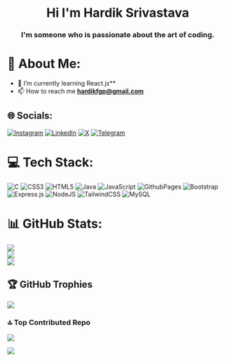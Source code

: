 <h1 align="center">Hi I'm Hardik Srivastava</h1>

<!-- <p align="center">
<a align="center" href="https://github.com/DenverCoder1/readme-typing-svg"><img src="https://readme-typing-svg.herokuapp.com?&font=IBM+Plex+Sans&color=F72EE2&lines=Welcome+to+my+GitHub+Profile!;I’m+interested+in+OPEN+SOURCE;WEB+DEV;Communitiy+Building+👨‍💻" /></a>
</p>
-->

<h3 align="center">I'm someone who is passionate about the art of coding.</h3>

# 💫 About Me:

<!--  🔭 I’m currently working on **Frontend Development** -->
- 🌱 I’m currently learning React.js**
  <!-- - 🤝 I’m looking for help with **MLops** -->
  <!-- - 💬 Ask me about **DSA and Hyperparameter Tuning** -->
- 📫 How to reach me **hardikfgp@gmail.com**
<!-- - 📄 Know about my experiences [https://drive.google.com/file/d/14sCTjvkkkZLvASgleMiLOajo2M-jiR_O/view?usp=sharing](https://drive.google.com/file/d/14sCTjvkkkZLvASgleMiLOajo2M-jiR_O/view?usp=sharing) -->
<!-- ⚡ Fun fact **I can solve a Rubik's Cube in under 40 seconds! 🧊⏱️**-->

## 🌐 Socials:
[![Instagram](https://img.shields.io/badge/Instagram-%23E4405F.svg?logo=Instagram&logoColor=white)](https://www.instagram.com/hardiksrivastavaaa/) 
[![LinkedIn](https://img.shields.io/badge/LinkedIn-%230077B5.svg?logo=linkedin&logoColor=white)](https://www.linkedin.com/in/hardiksrivastavaa) 
[![X](https://img.shields.io/badge/X-black.svg?logo=X&logoColor=white)](https://twitter.com/hardikfgp) 
[![Telegram](https://img.shields.io/badge/Telegram-black.svg?logo=Telegram&logoColor=white)](https://https://t.me/hardiksrivastavaa)

# 💻 Tech Stack:

![C](https://img.shields.io/badge/c-%2300599C.svg?style=plastic&logo=c&logoColor=white) 
![CSS3](https://img.shields.io/badge/css3-%231572B6.svg?style=plastic&logo=css3&logoColor=white) 
![HTML5](https://img.shields.io/badge/html5-%23E34F26.svg?style=plastic&logo=html5&logoColor=white) 
![Java](https://img.shields.io/badge/java-%23ED8B00.svg?style=plastic&logo=openjdk&logoColor=white) 
![JavaScript](https://img.shields.io/badge/javascript-%23323330.svg?style=plastic&logo=javascript&logoColor=%23F7DF1E) 
![GithubPages](https://img.shields.io/badge/github%20pages-121013?style=plastic&logo=github&logoColor=white) 
![Bootstrap](https://img.shields.io/badge/bootstrap-%238511FA.svg?style=plastic&logo=bootstrap&logoColor=white) 
![Express.js](https://img.shields.io/badge/express.js-%23404d59.svg?style=plastic&logo=express&logoColor=%2361DAFB) 
![NodeJS](https://img.shields.io/badge/node.js-6DA55F?style=plastic&logo=node.js&logoColor=white) 
![TailwindCSS](https://img.shields.io/badge/tailwindcss-%2338B2AC.svg?style=plastic&logo=tailwind-css&logoColor=white) 
![MySQL](https://img.shields.io/badge/mysql-4479A1.svg?style=plastic&logo=mysql&logoColor=white)  

# 📊 GitHub Stats:
![](https://github-readme-stats.vercel.app/api?username=hardiksrivastavaa&theme=radical&hide_border=false&include_all_commits=true&count_private=false)<br/>
![](https://github-readme-streak-stats.herokuapp.com/?user=hardiksrivastavaa&theme=radical&hide_border=false)<br/>
![](https://github-readme-stats.vercel.app/api/top-langs/?username=hardiksrivastavaa&theme=radical&hide_border=false&include_all_commits=true&count_private=false&layout=compact)

## 🏆 GitHub Trophies
![](https://github-profile-trophy.vercel.app/?username=hardiksrivastavaa&theme=radical&no-frame=false&no-bg=false&margin-w=4)

### 🔝 Top Contributed Repo
![](https://github-contributor-stats.vercel.app/api?username=hardiksrivastavaa&limit=5&theme=dark&combine_all_yearly_contributions=true)

[![](https://visitcount.itsvg.in/api?id=hardiksrivastavaa&icon=0&color=0)](https://visitcount.itsvg.in)


